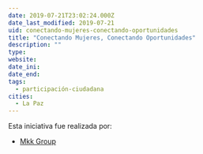 ```yaml
---
date: 2019-07-21T23:02:24.000Z
date_last_modified: 2019-07-21
uid: conectando-mujeres-conectando-oportunidades
title: "Conectando Mujeres, Conectando Oportunidades"
description: ""
type: 
website: 
date_ini: 
date_end: 
tags:
  - participación-ciudadana
cities: 
  - La Paz
---
```


Esta iniciativa fue realizada por:

- [Mkk Group](/i/mkk-group.html)
